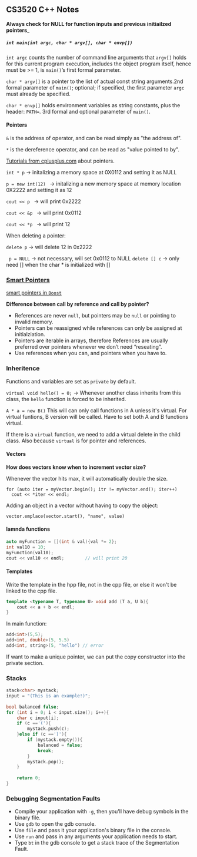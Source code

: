 ## CS3520 C++ Notes

__Always check for NULL for function inputs and previous initiailzed pointers___

##### ```int main(int argc, char * argv[], char * envp[])```

```int argc``` counts the number of command line arguments that ```argv[]``` holds for this current program execution, includes the object program itself, hence must be >= 1, is ```main()```’s first formal parameter.

```char * argv[]``` is a pointer to the list of actual const string arguments.2nd formal parameter of ```main()```; optional; if specified, the first parameter ```argc``` must already be specified.

```char * envp[]``` holds environment variables as string constants, plus the header: ```PATH=```. 3rd formal and optional parameter of ```main()```.

#### Pointers

```&``` is the address of operator, and can be read simply as "the address of".

```*``` is the dereference operator, and can be read as "value pointed to by".

[Tutorials from cplusplus.com](http://www.cplusplus.com/doc/tutorial/pointers/) about pointers.

```int * p``` -> initalizing a memory space at 0X0112 and setting it as NULL

```p = new int(12) ``` -> initalizing a new memory space at memory location 0X2222 and setting it as 12

```cout << p ``` -> will print 0x2222

```cout << &p ``` -> will print 0x0112

```cout << *p ``` -> will print 12

When deleting a pointer:

```delete p``` -> will delete 12 in 0x2222

``` p = NULL``` -> not necessary, will set 0x0112 to NULL
``` delete [] c ``` -> only need [] when the char * is initialized with []
### [Smart Pointers](https://github.ccs.neu.edu/amandazhuyilan/CCIS3520-C-plus-plus/blob/master/smartPointers.cpp)

[smart pointers in ```Boost```](https://stackoverflow.com/questions/569775/smart-pointers-boost-explained)

__Difference between call by reference and call by pointer?__
- References are never ```null```, but pointers may be ```null``` or pointing to invalid memory.
- Pointers can be reassigned while references can only be assigned at initialziation.
- Pointers are iterable in arrays, therefore References are usually preferred over pointers whenever we don’t need “reseating”.
- Use references when you can, and pointers when you have to.

### Inheritence 

Functions and variables are set as ```private``` by default.

```virtual void hello() = 0;``` -> Whenever another class inherits from this class, the ```hello``` function is forced to be inherited.

```A * a = new B()``` This will can only call functions in A unless it's virtual. For virtual funtions, B version will be called. Have to set both A and B functions virtual.

If there is a ```virtual``` function, we need to add a virtual delete in the child class. Also because ```virtual``` is for pointer and references.

#### Vectors

__How does vectors know when to increment vector size?__

Whenever the vector hits max, it will automatically double the size.
```
for (auto iter = myVector.begin(); itr != myVector.end(); iter++)
  cout << *iter << endl;
```

Adding an object in a vector without having to copy the object:

```vector.emplace(vector.start(), "name", value)```

#### lamnda functions
```cpp 
auto myFunction = [](int & val){val *= 2};
int val10 = 10;
myFunction(val10);
cout << val10 << endl;        // will print 20
```
 
#### Templates

Write the template in the hpp file, not in the cpp file, or else it won't be linked to the cpp file.

```c++
template <typename T, typename U> void add (T a, U b){
    cout << a + b << endl;
}
```
In main function:

```c++
add<int>(5,5);
add<int, double>(5, 5.5)
add<int, string>(5, "hello") // error
```

If want to make a unique pointer, we can put the copy constructor into the private section.

### Stacks

```c++
stack<char> mystack;
input = "(This is an example!)";
 
bool balanced false;
for (int i = 0; i < input.size(); i++){
    char c input[i];
    if (c =='('){
        mystack.push(c);
    }else if (c ==')'){
        if (mystack.empty()){
            balanced = false;
            break;
        }
        mystack.pop();
    }
    
    return 0;
}
```

### Debugging Segmentation Faults
- Compile your application with ```-g```, then you'll have debug symbols in the binary file.
- Use ```gdb``` to open the gdb console.
- Use ```file``` and pass it your application's binary file in the console.
- Use ```run``` and pass in any arguments your application needs to start.
- Type ```bt``` in the gdb console to get a stack trace of the Segmentation Fault.
